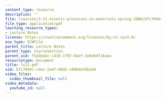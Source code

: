 ```yaml
---
content_type: resource
description: ''
file: /courses/3-21-kinetic-processes-in-materials-spring-2006/bfc7694ccdac2a4768d2c8864e34b2e8_ls12.pdf
file_type: application/pdf
learning_resource_types:
- Lecture Notes
license: https://creativecommons.org/licenses/by-nc-sa/4.0/
ocw_type: OCWFile
parent_title: Lecture Notes
parent_type: CourseSection
parent_uid: f1d1babc-c43d-1f07-64ef-1e5e6df16aaa
resourcetype: Document
title: ls12.pdf
uid: bfc7694c-cdac-2a47-68d2-c8864e34b2e8
video_files:
  video_thumbnail_file: null
video_metadata:
  youtube_id: null
---
```

